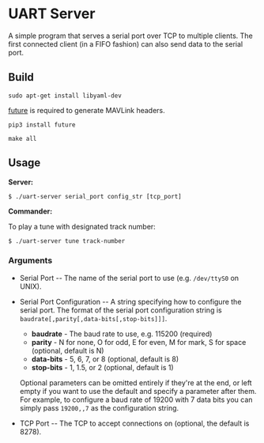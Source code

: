 # UART Server

A simple program that serves a serial port over TCP to multiple clients. The first connected
client (in a FIFO fashion) can also send data to the serial port.

## Build

```
sudo apt-get install libyaml-dev
```

[future](https://pypi.org/project/future/) is required to generate MAVLink headers.
```shell
pip3 install future
```

```shell
make all
```

## Usage

**Server:**

```shell
$ ./uart-server serial_port config_str [tcp_port]
```

**Commander:**

To play a tune with designated track number:

```
$ ./uart-server tune track-number
```

### Arguments

* Serial Port -- The name of the serial port to use (e.g. `/dev/ttyS0` on UNIX).

* Serial Port Configuration -- A string specifying how to configure the serial port. The format of
    the serial port configuration string is `baudrate[,parity[,data-bits[,stop-bits]]]`.

    * **baudrate** - The baud rate to use, e.g. 115200 (required)
    * **parity** - N for none, O for odd, E for even, M for mark, S for space (optional, default is N)
    * **data-bits** - 5, 6, 7, or 8 (optional, default is 8)
    * **stop-bits** - 1, 1.5, or 2 (optional, default is 1)

    Optional parameters can be omitted entirely if they're at the end, or left empty if you want to use
    the default and specify a parameter after them. For example, to configure a baud rate of 19200 with 7
    data bits you can simply pass `19200,,7` as the configuration string.

* TCP Port -- The TCP to accept connections on (optional, the default is 8278).
